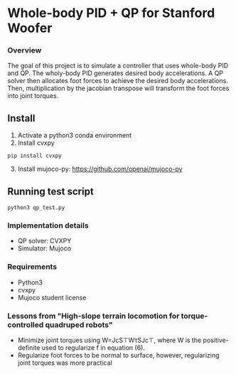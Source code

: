 # Whole-body PID + QP for Stanford Woofer

### Overview
The goal of this project is to simulate a controller that uses whole-body PID and QP. The wholy-body PID generates desired body accelerations. A QP solver then allocates foot forces to achieve the desired body accelerations. Then, multiplication by the jacobian transpose will transform the foot forces into joint torques.

## Install
1. Activate a python3 conda environment
2. Install cvxpy
```
pip install cvxpy
```
3. Install mujoco-py: https://github.com/openai/mujoco-py

## Running test script
```
python3 qp_test.py
```

### Implementation details
* QP solver: CVXPY
* Simulator: Mujoco

### Requirements
* Python3
* cvxpy
* Mujoco student license

### Lessons from "High-slope terrain locomotion for torque-controlled quadruped robots"
* Minimize joint torques using W=JcS⊤WτSJc⊤, where W is the positive-definite used to regularize f in equation (6).
* Regularize foot forces to be normal to surface, however, regularizing joint torques was more practical



